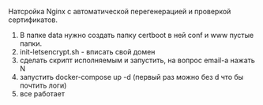 Натсройка Nginx с автоматической перегенерацией и проверкой сертификатов.

1) В папке data нужно создать папку certboot в ней conf и www пустые папки.
2) init-letsencrypt.sh - вписать свой домен
3) сделать скрипт исполняемым и запустить, на вопрос email-a нажать N
4) запустить docker-compose up -d (первый раз можно без d что бы почтить логи)
5) все работает
